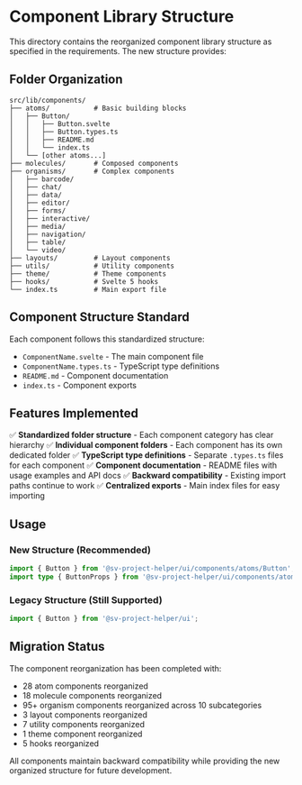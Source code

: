 # Component Library Structure

This directory contains the reorganized component library structure as specified in the requirements. The new structure provides:

## Folder Organization

```
src/lib/components/
├── atoms/           # Basic building blocks
│   ├── Button/
│   │   ├── Button.svelte
│   │   ├── Button.types.ts
│   │   ├── README.md
│   │   └── index.ts
│   └── [other atoms...]
├── molecules/       # Composed components
├── organisms/       # Complex components
│   ├── barcode/
│   ├── chat/
│   ├── data/
│   ├── editor/
│   ├── forms/
│   ├── interactive/
│   ├── media/
│   ├── navigation/
│   ├── table/
│   └── video/
├── layouts/         # Layout components
├── utils/           # Utility components
├── theme/           # Theme components
├── hooks/           # Svelte 5 hooks
└── index.ts         # Main export file
```

## Component Structure Standard

Each component follows this standardized structure:

- `ComponentName.svelte` - The main component file
- `ComponentName.types.ts` - TypeScript type definitions
- `README.md` - Component documentation
- `index.ts` - Component exports

## Features Implemented

✅ **Standardized folder structure** - Each component category has clear hierarchy
✅ **Individual component folders** - Each component has its own dedicated folder
✅ **TypeScript type definitions** - Separate `.types.ts` files for each component
✅ **Component documentation** - README files with usage examples and API docs
✅ **Backward compatibility** - Existing import paths continue to work
✅ **Centralized exports** - Main index files for easy importing

## Usage

### New Structure (Recommended)
```typescript
import { Button } from '@sv-project-helper/ui/components/atoms/Button';
import type { ButtonProps } from '@sv-project-helper/ui/components/atoms/Button';
```

### Legacy Structure (Still Supported)
```typescript
import { Button } from '@sv-project-helper/ui';
```

## Migration Status

The component reorganization has been completed with:
- 28 atom components reorganized
- 18 molecule components reorganized  
- 95+ organism components reorganized across 10 subcategories
- 3 layout components reorganized
- 7 utility components reorganized
- 1 theme component reorganized
- 5 hooks reorganized

All components maintain backward compatibility while providing the new organized structure for future development.